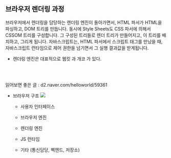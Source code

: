 ## 브라우저 렌더링 과정

브라우저에서 렌더링을 담당하는 렌더링 엔진이 돌아가면서, HTML 파서가 HTML을 파싱하고, DOM 트리를 만듭니다. 동시에 Style Sheets도 CSS 파서에 의해서 CSSOM 트리를 구성합니다. 그 구성된 트리들로 렌더 트리가 만들어지고, 이 트리를 배치하고, 그리게 됩니다. 자바스크립트는, HTML 파서에서 스크립트 태그를 만났을 때, 자바스크립트 런타임으로 제어 권한을 넘기면서 그 실행 결과값을 받게됩니다.

* 렌더링 엔진은 대표적으로 웹킷 과 개코 가 있다.

<br><br>

읽어보면 좋은 글 : d2.naver.com/helloworld/59361

* 브라우저 구조
![](https://img1.daumcdn.net/thumb/R1280x0/?scode=mtistory2&fname=https%3A%2F%2Fblog.kakaocdn.net%2Fdn%2Fb54iFA%2Fbtq3bPJsuHz%2FEFRKP5yLwv76RkMaE2VAk1%2Fimg.png)

    - 사용자 인터페이스

    - 브라우저 엔진

    - 렌더링 엔진

    - JS 런타임

    - 기타 (통신담당, 벡엔드, 저장소)